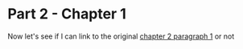 # Part 2 - Chapter 1

Now let's see if I can link to the original [chapter 2 paragraph 1](../chapter1.md#paragraph-2) or not
